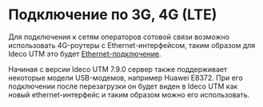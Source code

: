 # Подключение по 3G, 4G \(LTE\)

Для подключения к сетям операторов сотовой связи возможно использовать 4G-роутеры с Ethernet-интерфейсом, таким образом для Ideco UTM это будет [Ethernet-подключение](podklyuchenie_po_ethernet.md).

Начиная с версии Ideco UTM 7.9.0 сервер также поддерживает некоторые модели USB-модемов, например Huawei E8372. При его подключении после перезагрузки он будет виден в Ideco UTM как новый ethernet-интерфейс и таким образом можно его использовать.

